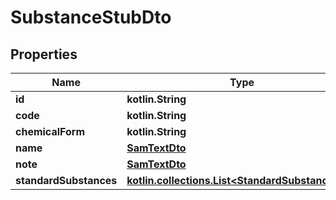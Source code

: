 
# SubstanceStubDto

## Properties
Name | Type | Description | Notes
------------ | ------------- | ------------- | -------------
**id** | **kotlin.String** |  |  [optional]
**code** | **kotlin.String** |  |  [optional]
**chemicalForm** | **kotlin.String** |  |  [optional]
**name** | [**SamTextDto**](SamTextDto.md) |  |  [optional]
**note** | [**SamTextDto**](SamTextDto.md) |  |  [optional]
**standardSubstances** | [**kotlin.collections.List&lt;StandardSubstanceDto&gt;**](StandardSubstanceDto.md) |  |  [optional]



